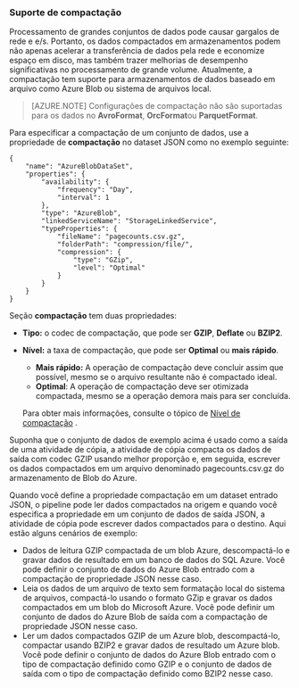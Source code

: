 ### <a name="compression-support"></a>Suporte de compactação  
Processamento de grandes conjuntos de dados pode causar gargalos de rede e e/s. Portanto, os dados compactados em armazenamentos podem não apenas acelerar a transferência de dados pela rede e economize espaço em disco, mas também trazer melhorias de desempenho significativas no processamento de grande volume. Atualmente, a compactação tem suporte para armazenamentos de dados baseado em arquivo como Azure Blob ou sistema de arquivos local.  

> [AZURE.NOTE] Configurações de compactação não são suportadas para os dados no **AvroFormat**, **OrcFormat**ou **ParquetFormat**. 

Para especificar a compactação de um conjunto de dados, use a propriedade de **compactação** no dataset JSON como no exemplo seguinte:   

    {  
        "name": "AzureBlobDataSet",  
        "properties": {  
            "availability": {  
                "frequency": "Day",  
                "interval": 1  
            },  
            "type": "AzureBlob",  
            "linkedServiceName": "StorageLinkedService",  
            "typeProperties": {  
                "fileName": "pagecounts.csv.gz",  
                "folderPath": "compression/file/",  
                "compression": {  
                    "type": "GZip",  
                    "level": "Optimal"  
                }  
            }  
        }  
    }  
 
Seção **compactação** tem duas propriedades:  
  
- **Tipo:** o codec de compactação, que pode ser **GZIP**, **Deflate** ou **BZIP2**.  
- **Nível:** a taxa de compactação, que pode ser **Optimal** ou **mais rápido**. 
    - **Mais rápido:** A operação de compactação deve concluir assim que possível, mesmo se o arquivo resultante não é compactado ideal. 
    - **Optimal**: A operação de compactação deve ser otimizada compactada, mesmo se a operação demora mais para ser concluída. 
    
    Para obter mais informações, consulte o tópico de [Nível de compactação](https://msdn.microsoft.com/library/system.io.compression.compressionlevel.aspx) . 

Suponha que o conjunto de dados de exemplo acima é usado como a saída de uma atividade de cópia, a atividade de cópia compacta os dados de saída com codec GZIP usando melhor proporção e, em seguida, escrever os dados compactados em um arquivo denominado pagecounts.csv.gz do armazenamento de Blob do Azure.   

Quando você define a propriedade compactação em um dataset entrado JSON, o pipeline pode ler dados compactados na origem e quando você especifica a propriedade em um conjunto de dados de saída JSON, a atividade de cópia pode escrever dados compactados para o destino. Aqui estão alguns cenários de exemplo: 

- Dados de leitura GZIP compactada de um blob Azure, descompactá-lo e gravar dados de resultado em um banco de dados do SQL Azure. Você pode definir o conjunto de dados do Azure Blob entrado com a compactação de propriedade JSON nesse caso. 
- Leia os dados de um arquivo de texto sem formatação local do sistema de arquivos, compactá-lo usando o formato GZip e gravar os dados compactados em um blob do Microsoft Azure. Você pode definir um conjunto de dados do Azure Blob de saída com a compactação de propriedade JSON nesse caso.  
- Ler um dados compactados GZIP de um Azure blob, descompactá-lo, compactar usando BZIP2 e gravar dados de resultado um Azure blob. Você pode definir o conjunto de dados do Azure Blob entrado com o tipo de compactação definido como GZIP e o conjunto de dados de saída com o tipo de compactação definido como BZIP2 nesse caso.   

